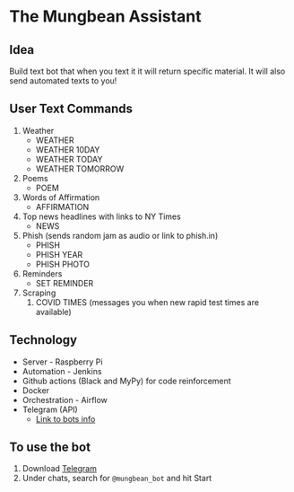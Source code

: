 # The Mungbean Assistant

## Idea
Build text bot that when you text it it will return specific material. It will also send automated texts to you!

## User Text Commands
1. Weather
   * WEATHER 
   * WEATHER 10DAY
   * WEATHER TODAY
   * WEATHER TOMORROW
2. Poems
   * POEM
3. Words of Affirmation
   * AFFIRMATION
4. Top news headlines with links to NY Times
   * NEWS
5. Phish (sends random jam as audio or link to phish.in)
   * PHISH
   * PHISH YEAR
   * PHISH PHOTO
6. Reminders
   * SET REMINDER
7. Scraping
   1. COVID TIMES (messages you when new rapid test times are available)

## Technology
* Server - Raspberry Pi
* Automation - Jenkins
* Github actions (Black and MyPy) for code reinforcement
* Docker
* Orchestration - Airflow
* Telegram (API)
  * [Link to bots info](https://core.telegram.org/bots)


## To use the bot
1. Download [Telegram](https://telegram.org/)
2. Under chats, search for `@mungbean_bot` and hit Start